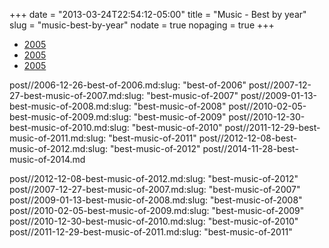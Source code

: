 +++
date = "2013-03-24T22:54:12-05:00"
title = "Music - Best by year"
slug = "music-best-by-year"
nodate = true
nopaging = true
+++

* [2005](2006-01-02-best-of-2005.md)
* [2005](2006/01/02/best-of-2005)
* [2005](best-of-2005)

post//2006-12-26-best-of-2006.md:slug: "best-of-2006"
post//2007-12-27-best-music-of-2007.md:slug: "best-music-of-2007"
post//2009-01-13-best-music-of-2008.md:slug: "best-music-of-2008"
post//2010-02-05-best-music-of-2009.md:slug: "best-music-of-2009"
post//2010-12-30-best-music-of-2010.md:slug: "best-music-of-2010"
post//2011-12-29-best-music-of-2011.md:slug: "best-music-of-2011"
post//2012-12-08-best-music-of-2012.md:slug: "best-music-of-2012"
post//2014-11-28-best-music-of-2014.md

post//2012-12-08-best-music-of-2012.md:slug: "best-music-of-2012"
post//2007-12-27-best-music-of-2007.md:slug: "best-music-of-2007"
post//2009-01-13-best-music-of-2008.md:slug: "best-music-of-2008"
post//2010-02-05-best-music-of-2009.md:slug: "best-music-of-2009"
post//2010-12-30-best-music-of-2010.md:slug: "best-music-of-2010"
post//2011-12-29-best-music-of-2011.md:slug: "best-music-of-2011"

